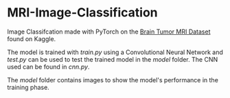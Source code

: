 # MRI-Image-Classification

Image Classifcation made with PyTorch on the [Brain Tumor MRI Dataset](https://www.kaggle.com/datasets/masoudnickparvar/brain-tumor-mri-dataset) found on Kaggle.

The model is trained with *train.py* using a Convolutional Neural Network and *test.py* can be used to test the trained model in the *model* folder. The CNN used can be found in *cnn.py*.

The *model* folder contains images to show the model's performance in the training phase.
